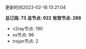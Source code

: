 更新时间2023-02-18 13:21:04

**总订阅: 73**
**总节点: 922**
**有效节点: 288**
- v2ray节点: 190
- ss节点: 96
- trojan节点: 2
